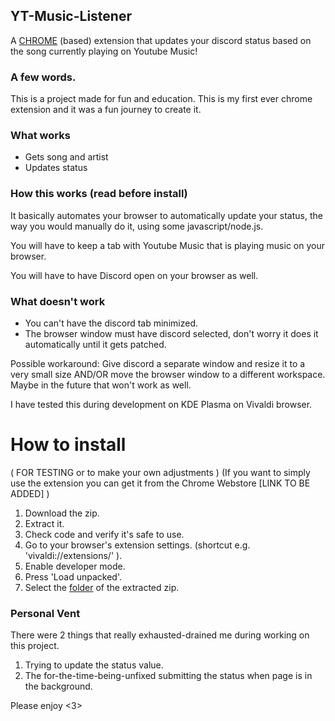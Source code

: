 ## YT-Music-Listener
A <ins>CHROME</ins> (based) extension that updates your discord status based on the song currently playing on Youtube Music!

### A few words.
This is a project made for fun and education. This is my first ever chrome extension and it was a fun journey to create it.

### What works
 + Gets song and artist
 + Updates status

### How this works (read before install)

It basically automates your browser to automatically update your status, the way you would manually do it, using some javascript/node.js.  
   
You will have to keep a tab with Youtube Music that is playing music on your browser.    

You will have to have Discord open on your browser as well.

### What doesn't work

+ You can't have the discord tab minimized.
+ The browser window must have discord selected, don't worry it does it automatically until it gets patched.

Possible workaround: Give discord a separate window and resize it to a very small size AND/OR move the browser window to a different workspace. Maybe in the future that won't work as well. 

I have tested this during development on KDE Plasma on Vivaldi browser.

# How to install
( FOR TESTING or to make your own adjustments )
(If you want to simply use the extension you can get it from the Chrome Webstore [LINK TO BE ADDED] )

1. Download the zip.
2. Extract it.
3. Check code and verify it's safe to use.
4. Go to your browser's extension settings.
(shortcut e.g. 'vivaldi://extensions/' ).
5. Enable developer mode.
6. Press 'Load unpacked'.
7. Select the <ins>folder</ins> of the extracted zip.

### Personal Vent

There were 2 things that really exhausted-drained me during working on this project.

1. Trying to update the status value.
2. The for-the-time-being-unfixed submitting the status when page is in the background.

Please enjoy <3>
